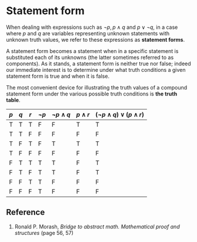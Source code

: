 # Statement form

When dealing with expressions such as $\neg p, p \land q \text{ and } p \lor \neg q$, in a case where $p$ and $q$ are variables representing unknown statements with unknown truth values, we refer to these expressions as **statement forms**.

A statement form becomes a statement when in a specific statement is substituted each of its unknowns (the latter sometimes referred to as components). As it stands, a statement form is neither true nor false; indeed our immediate interest is to determine under what truth conditions a given statement form is true and when it is false.

The most convenient device for illustrating the truth values of a compound statement form under the various possible truth conditions is **the truth table**.

| $p$   | $q$   | $r$   | $\neg p$  | $\neg p \land q$  | $p \land r$   | $(\neg p \land q) \lor (p \land r)$   |
|-------|-------|-------|-----------|-------------------|---------------|---------------------------------------|
| T     | T     | T     | F         | F                 | T             | T                                     |
| T     | T     | F     | F         | F                 | F             | F                                     |
| T     | F     | T     | F         | T                 | T             | T                                     |
| T     | F     | F     | F         | F                 | F             | F                                     |
| F     | T     | T     | T         | T                 | F             | T                                     |
| F     | T     | F     | T         | T                 | F             | T                                     |
| F     | F     | T     | T         | F                 | F             | F                                     |
| F     | F     | F     | T         | F                 | F             | F                                     |

## Reference

1. Ronald P. Morash, *Bridge to abstract math. Mathematical proof and structures* (page 56, 57)
